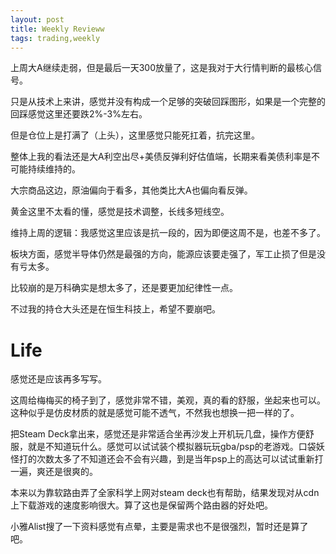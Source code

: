 ```yaml
---
layout: post
title: Weekly Revieww
tags: trading,weekly
---
```


上周大A继续走弱，但是最后一天300放量了，这是我对于大行情判断的最核心信号。

只是从技术上来讲，感觉并没有构成一个足够的突破回踩图形，如果是一个完整的回踩感觉这里还要跌2%-3%左右。

但是仓位上是打满了（上头），这里感觉只能死扛着，抗完这里。

整体上我的看法还是大A利空出尽+美债反弹利好估值端，长期来看美债利率是不可能持续维持的。

大宗商品这边，原油偏向于看多，其他类比大A也偏向看反弹。

黄金这里不太看的懂，感觉是技术调整，长线多短线空。

维持上周的逻辑：我感觉这里应该是抗一段的，因为即便这周不是，也差不多了。

板块方面，感觉半导体仍然是最强的方向，能源应该要走强了，军工止损了但是没有亏太多。

比较崩的是万科确实是想太多了，还是要更加纪律性一点。

不过我的持仓大头还是在恒生科技上，希望不要崩吧。

# Life

感觉还是应该再多写写。

这周给梅梅买的椅子到了，感觉非常不错，美观，真的看的舒服，坐起来也可以。这种似乎是仿皮材质的就是感觉可能不透气，不然我也想换一把一样的了。

把Steam Deck拿出来，感觉还是非常适合坐再沙发上开机玩几盘，操作方便舒服，就是不知道玩什么。感觉可以试试装个模拟器玩玩gba/psp的老游戏。口袋妖怪打的次数太多了不知道还会不会有兴趣，到是当年psp上的高达可以试试重新打一遍，爽还是很爽的。

本来以为靠软路由弄了全家科学上网对steam deck也有帮助，结果发现对从cdn上下载游戏的速度影响很大。算了这也是保留两个路由器的好处吧。

小雅Alist搜了一下资料感觉有点晕，主要是需求也不是很强烈，暂时还是算了吧。